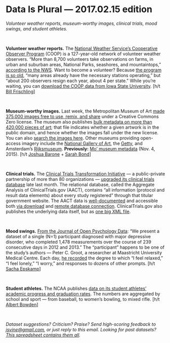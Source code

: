 Data Is Plural — 2017.02.15 edition
===================================

*Volunteer weather reports, museum-worthy images, clinical trials, mood swings, and student athletes.*

&nbsp;

**Volunteer weather reports.** The [National Weather Service’s Cooperative Observer Program](http://www.nws.noaa.gov/om/coop/) (COOP) is a 127-year-old network of volunteer weather observers. “More than 8,700 volunteers take observations on farms, in urban and suburban areas, National Parks, seashores, and mountaintops,” [according to the NWS](http://www.nws.noaa.gov/om/coop/what-is-coop.html). Want to become a volunteer? Because [the program is so old](http://www.nws.noaa.gov/om/coop/become.htm), “many areas already have the necessary stations operating,” but “about 200 observers resign each year, about 4 per state.” While you’re waiting, you can [download the COOP data from Iowa State University](https://mesonet.agron.iastate.edu/COOP/). [h/t [Bill Frischling](https://twitter.com/billfrisch)]

&nbsp;

**Museum-worthy images.** Last week, the Metropolitan Museum of Art [made 375,000 images free to use, remix, and share](http://www.metmuseum.org/blogs/digital-underground/2017/open-access-at-the-met) under a Creative Commons Zero license. The museum also publishes [bulk metadata on more than 420,000 pieces of art](https://github.com/metmuseum/openaccess); that file indicates whether a given artwork is in the public domain, and hence whether the images fall under the new license. You can also [search the images here](http://www.metmuseum.org/art/collection#!?perPage=20&showOnly=withImage%7Copenaccess&sortBy=Relevance&sortOrder=asc&offset=0&pageSize=0). Other museums providing open-access imagery include the [National Gallery of Art](https://images.nga.gov/en/page/show_home_page.html), the [Getty](http://search.getty.edu/gateway/search?q=&cat=highlight&f=%22Open+Content+Images%22&rows=10&srt=a&dir=s&pg=1), and Amsterdam’s [Rijksmuseum](https://www.rijksmuseum.nl/en/api). **Previously:** [Mo’ museum metadata](https://tinyletter.com/data-is-plural/letters/data-is-plural-2015-11-04-edition) (Nov. 4, 2015). [h/t [Joshua Barone](https://www.nytimes.com/2017/02/07/arts/design/met-museum-makes-375000-images-available-for-free.html) + [Sarah Bond](http://www.forbes.com/sites/drsarahbond/2017/02/08/the-met-museum-just-made-375000-images-open-access-but-here-are-a-few-more-museums-that-are-oa/)]

&nbsp;

**Clinical trials.** The [Clinical Trials Transformation Initiative](https://www.ctti-clinicaltrials.org/) — a public-private partnership of more than 80 organizations — [upgraded its clinical trials database](https://www.ctti-clinicaltrials.org/news/upgraded-aact-database-offers-improved-functionality-analyzing-clinicaltrialsgov-data) late last month. The relational database, called the Aggregate Analysis of ClinicalTrials.gov (AACT), contains “all information (protocol and result data elements) about every study registered” through that titular government website. The AACT data is [well-documented](http://aact.ctti-clinicaltrials.org/learn_more) and accessible both [via download](http://aact.ctti-clinicaltrials.org/download) and [remote database connection](http://aact.ctti-clinicaltrials.org/connect). ClinicalTrials.gov also publishes the underlying data itself, but as [one big XML file](https://clinicaltrials.gov/ct2/resources/download).

&nbsp;

**Mood swings.** [From the Journal of Open Psychology Data](http://openpsychologydata.metajnl.com/articles/10.5334/jopd.29/): “We present a dataset of a single (N=1) participant diagnosed with major depressive disorder, who completed 1,478 measurements over the course of 239 consecutive days in 2012 and 2013.” The “participant” happens to be one of the study’s authors — Peter C. Groot, a researcher at Maastricht University Medical Centre. Each day, [he recorded](https://osf.io/j4fg8/) the degree to which “I feel relaxed,” “I feel lonely,” “I worry,” and responses to dozens of other prompts. [h/t [Sacha Epskamp](https://twitter.com/SachaEpskamp/status/830762054399168512)]

&nbsp;

**Student athletes.** The NCAA publishes [data on its student athletes’ academic progress and graduation rates](https://www.icpsr.umich.edu/icpsrweb/content/NCAA/data.html). The numbers are aggregated by school and sport — from baseball, to women’s bowling, to mixed rifle. [h/t [Albert Bowden](http://opendata.stackexchange.com/a/10527)]

&nbsp;

*Dataset suggestions? Criticism? Praise? Send high-scoring feedback to <jsvine@gmail.com>, or just reply to this email. Looking for past datasets? [This spreadsheet contains them all](https://docs.google.com/spreadsheets/d/1wZhPLMCHKJvwOkP4juclhjFgqIY8fQFMemwKL2c64vk).*